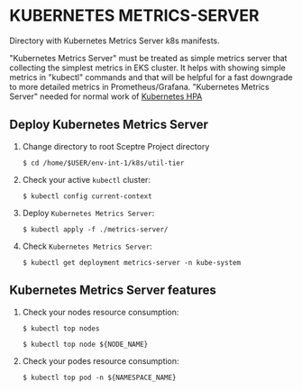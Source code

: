 # KUBERNETES METRICS-SERVER

Directory with Kubernetes Metrics Server k8s manifests.

"Kubernetes Metrics Server" must be treated as simple metrics server that collecting the simplest metrics in EKS cluster.
It helps with showing simple metrics in "kubectl" commands and that will be helpful for a fast downgrade to more detailed metrics in Prometheus/Grafana.
"Kubernetes Metrics Server" needed for normal work of [Kubernetes HPA](https://kubernetes.io/docs/tasks/run-application/horizontal-pod-autoscale/)

## Deploy Kubernetes Metrics Server

1. Change directory to root Sceptre Project directory

    ```$ cd /home/$USER/env-int-1/k8s/util-tier```

2. Check your active `kubectl` cluster:

    ```$ kubectl config current-context```

3. Deploy `Kubernetes Metrics Server`:

    ```$ kubectl apply -f ./metrics-server/```

4. Check `Kubernetes Metrics Server`:

    ```$ kubectl get deployment metrics-server -n kube-system```

## Kubernetes Metrics Server features

1. Check your nodes resource consumption:

    ```$ kubectl top nodes```

    ```$ kubectl top node ${NODE_NAME}```

2. Check your podes resource consumption:

    ```$ kubectl top pod -n ${NAMESPACE_NAME}```
